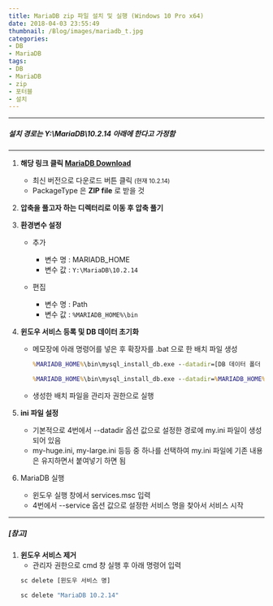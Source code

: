 ```yaml
---
title: MariaDB zip 파일 설치 및 실행 (Windows 10 Pro x64)
date: 2018-04-03 23:55:49
thumbnail: /Blog/images/mariadb_t.jpg
categories: 
- DB
- MariaDB
tags:
- DB
- MariaDB
- zip
- 포터블
- 설치
---
```

---
##### *설치 경로는 Y:\MariaDB\10.2.14 아래에 한다고 가정함*
---

1. **해당 링크 클릭 [MariaDB Download](https://downloads.mariadb.org/ "MariaDB Download")**
    * 최신 버전으로 다운로드 버튼 클릭 <small>(현재 10.2.14)</small>
    * PackageType 은 **ZIP file** 로 받을 것
    
    <!--more-->
    
2. **압축을 풀고자 하는 디렉터리로 이동 후 압축 풀기**

3. **환경변수 설정**
    * 추가
        * 변수 명 : MARIADB_HOME
        * 변수 값 : `Y:\MariaDB\10.2.14`
        
    * 편집
        * 변수 명 : Path
        * 변수 값 : `%MARIADB_HOME%\bin`
        
4. **윈도우 서비스 등록 및 DB 데이터 초기화**
    * 메모장에 아래 명령어를 넣은 후 확장자를 .bat 으로 한 배치 파일 생성
        ```bat <small>명령어</small>
        %MARIADB_HOME%\bin\mysql_install_db.exe --datadir=[DB 데이터 폴더 경로] --service=[윈도우 서비스 명] --port=[포트번호 (기본은 3306)] --password=[root 계정 비밀번호]    
        ```
        ```bat <small>예시 (공백이 있는 경우 ""로 묶어줌)</small>
        %MARIADB_HOME%\bin\mysql_install_db.exe --datadir=%MARIADB_HOME%\data_user --service="MariaDB 10.2.14" --port=5306 --password=1234
        ```
    * 생성한 배치 파일을 관리자 권한으로 실행
        
5. **ini 파일 설정**
    - 기본적으로 4번에서 --datadir 옵션 값으로 설정한 경로에 my.ini 파일이 생성되어 있음
    - my-huge.ini, my-large.ini 등등 중 하나를 선택하여 my.ini 파일에 기존 내용은 유지하면서 붙여넣기 하면 됨
 
6. MariaDB 실행
    - 윈도우 실행 창에서 services.msc 입력
    - 4번에서 --service 옵션 값으로 설정한 서비스 명을 찾아서 서비스 시작
 
---
##### [참고]
1. **윈도우 서비스 제거**
   - 관리자 권한으로 cmd 창 실행 후 아래 명령어 입력
    ```bat <small>명령어</small>
    sc delete [윈도우 서비스 명]    
    ```
   ```bat <small>예시</small>
   sc delete "MariaDB 10.2.14"  
   ```

